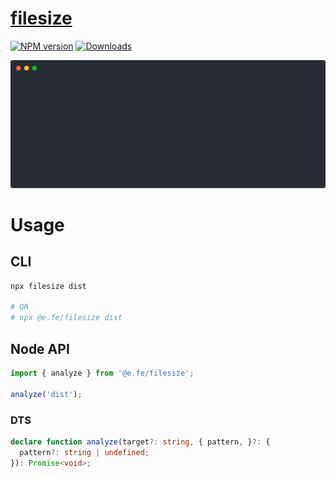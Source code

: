 # [filesize](https://www.npmjs.com/package/@e.fe/filesize)

[![NPM version][npm-image]][npm-url] [![Downloads][downloads-image]][npm-url]

[npm-url]: https://npmjs.org/package/@e.fe/filesize
[downloads-image]: https://img.shields.io/npm/dt/@e.fe/filesize.svg
[npm-image]: https://img.shields.io/npm/v/@e.fe/filesize.svg

![](./svg.svg)

# Usage

## CLI

```zsh
npx filesize dist

# OR
# npx @e.fe/filesize dist
```

## Node API

```typescript
import { analyze } from '@e.fe/filesize';

analyze('dist');
```

### DTS

```typescript
declare function analyze(target?: string, { pattern, }?: {
  pattern?: string | undefined;
}): Promise<void>;
```

